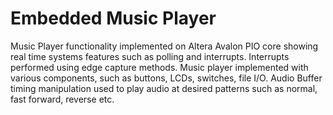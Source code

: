 # Embedded Music Player
Music Player functionality implemented on Altera Avalon PIO core showing real time systems features such as polling and interrupts. 
Interrupts performed using edge capture methods. 
Music player implemented with various components, such as buttons, LCDs, switches, file I/O.
Audio Buffer timing manipulation used to play audio at desired patterns such as normal, fast forward, reverse etc.
